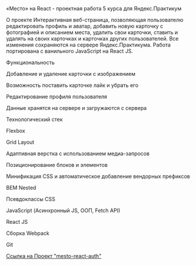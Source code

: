 «Место» на React - проектная работа 5 курса для Яндекс.Практикум


О проекте
Интерактивная веб-страница, позволяющая пользователю редактировать профиль и аватар, добавить новую карточку с фотографией и описанием места, удалить свои карточки, ставить и удалять на своих карточках и карточках других пользователей. Все изменения сохраняются на сервере Яндекс.Практикума. Работа портирована с ванильного JavaScript на React JS.


Функциональность

Добавление и удаление карточки с изображением

Возможность поставить карточке лайк и убрать его

Редактирование профиля пользователя

Данные хранятся на сервере и загружаются с сервера

Технологический стек

Flexbox

Grid Layout

Адаптивная верстка с использованием медиа-запросов

Позиционирование блоков и элементов

Минификация CSS и автоматическое добавление вендорных префиксов

BEM Nested

Псевдоклассы CSS

JavaScript (Асинхронный JS, ООП, Fetch API)

React JS

Сборка Webpack

Git

  

[Ссылка на Проект "mesto-react-auth"](https://elena1983-zinatylina.github.io/react-mesto-auth/)

